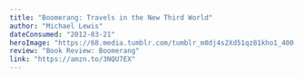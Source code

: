 ```yaml
---
title: "Boomerang: Travels in the New Third World"
author: "Michael Lewis"
dateConsumed: "2012-03-21"
heroImage: "https://68.media.tumblr.com/tumblr_m0dj4s2Xd51qz81kho1_400.jpg"
review: "Book Review: Boomerang"
link: "https://amzn.to/3NQU7EX"
---
```


